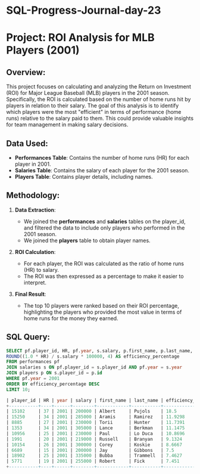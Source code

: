 # SQL-Progress-Journal-day-23

# Project: ROI Analysis for MLB Players (2001)

## Overview:
This project focuses on calculating and analyzing the Return on Investment (ROI) for Major League Baseball (MLB) players in the 2001 season. Specifically, the ROI is calculated based on the number of home runs hit by players in relation to their salary. The goal of this analysis is to identify which players were the most "efficient" in terms of performance (home runs) relative to the salary paid to them. This could provide valuable insights for team management in making salary decisions.

## Data Used:
- **Performances Table**: Contains the number of home runs (HR) for each player in 2001.
- **Salaries Table**: Contains the salary of each player for the 2001 season.
- **Players Table**: Contains player details, including names.

## Methodology:
1. **Data Extraction**: 
   - We joined the **performances** and **salaries** tables on the player_id, and filtered the data to include only players who performed in the 2001 season.
   - We joined the **players** table to obtain player names.

2. **ROI Calculation**: 
   - For each player, the ROI was calculated as the ratio of home runs (HR) to salary.
   - The ROI was then expressed as a percentage to make it easier to interpret.

3. **Final Result**: 
   - The top 10 players were ranked based on their ROI percentage, highlighting the players who provided the most value in terms of home runs for the money they earned.

## SQL Query:

```sql
SELECT pf.player_id, HR, pf.year, s.salary, p.first_name, p.last_name, 
ROUND((1.0 * HR) / s.salary * 100000, 4) AS efficiency_percentage
FROM performances pf
JOIN salaries s ON pf.player_id = s.player_id AND pf.year = s.year
JOIN players p ON s.player_id = p.id
WHERE pf.year = 2001
ORDER BY efficiency_percentage DESC
LIMIT 10;

| player_id | HR | year | salary | first_name | last_name | efficiency_percentage |
+-----------+----+------+--------+------------+-----------+-----------------------+
| 15102     | 37 | 2001 | 200000 | Albert     | Pujols    | 18.5                  |
| 15250     | 34 | 2001 | 285000 | Aramis     | Ramirez   | 11.9298               |
| 8885      | 27 | 2001 | 230000 | Torii      | Hunter    | 11.7391               |
| 1353      | 34 | 2001 | 305000 | Lance      | Berkman   | 11.1475               |
| 10956     | 25 | 2001 | 230000 | Paul       | Lo Duca   | 10.8696               |
| 1991      | 20 | 2001 | 219000 | Russell    | Branyan   | 9.1324                |
| 10154     | 26 | 2001 | 300000 | Corey      | Koskie    | 8.6667                |
| 6689      | 15 | 2001 | 200000 | Jay        | Gibbons   | 7.5                   |
| 18902     | 25 | 2001 | 335000 | Bubba      | Trammell  | 7.4627                |
| 5771      | 19 | 2001 | 255000 | Robert     | Fick      | 7.451                 |
+-----------+----+------+--------+------------+-----------+-----------------------+
